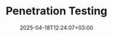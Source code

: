 ---
weight: 999
title: "Penetration Testing"
description: ""
icon: "article"
date: "2025-04-18T12:24:07+03:00"
lastmod: "2025-04-18T12:24:07+03:00"
draft: false
toc: true
---